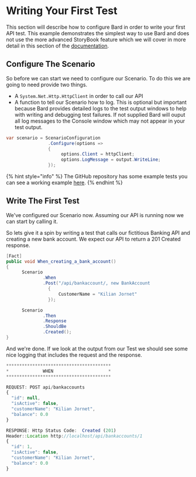 # Writing Your First Test

This section will describe how to configure Bard in order to write your first API test. This example demonstrates the simplest way to use Bard and does not use the more advanced StoryBook feature which we will cover in more detail in this section of the [documentation](../scenario/given/).

## Configure The Scenario

So before we can start we need to configure our Scenario. To do this we are going to need provide two things.

* A `System.Net.Http.HttpClient` in order to call our API
* A function to tell our Scenario how to log. This is optional but important because Bard provides detailed logs to the test output windows to help with writing and debugging test failures. If not supplied Bard will ouput all log messages to the Console window which may not appear in your test output.

```csharp
var scenario = ScenarioConfiguration
                .Configure(options =>
                {
                     options.Client = httpClient;
                     options.LogMessage = output.WriteLine;
                });
```

{% hint style="info" %}
 The GitHub repository has some example tests you can see a working example [here](https://github.com/sjclark76/bard/blob/515c7eb9c4490018af6cf4042d0b1fd48c32bd76/Bard/Bard.Tests/BankingTestBase.cs#L14-L32).
{% endhint %}

## Write The First Test

We've configured our Scenario now. Assuming our API is running now we can start by calling it.

So lets give it a spin by writing a test that calls our fictitious Banking API and creating a new bank account. We expect our API to return a 201 Created response.

```csharp
[Fact]
public void When_creating_a_bank_account()
{
      Scenario
              .When
              .Post("/api/bankaccount/, new BankAccount
                {
                    CustomerName = "Kilian Jornet"
                });

      Scenario
              .Then
              .Response
              .ShouldBe
              .Created();
}
```

And we're done. If we look at the output from our Test we should see some nice logging that includes the request and the response.

```javascript
****************************************
*             WHEN                     *
****************************************

REQUEST: POST api/bankaccounts
{
  "id": null,
  "isActive": false,
  "customerName": "Kilian Jornet",
  "balance": 0.0
}

RESPONSE: Http Status Code:  Created (201)
Header::Location http://localhost/api/bankaccounts/1
{
  "id": 1,
  "isActive": false,
  "customerName": "Kilian Jornet",
  "balance": 0.0
}
```



